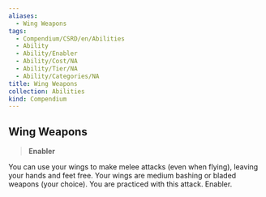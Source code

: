 ```yaml
---
aliases:
  - Wing Weapons
tags:
  - Compendium/CSRD/en/Abilities
  - Ability
  - Ability/Enabler
  - Ability/Cost/NA
  - Ability/Tier/NA
  - Ability/Categories/NA
title: Wing Weapons
collection: Abilities
kind: Compendium
---
```

## Wing Weapons  
>**Enabler**
  
You can use your wings to make melee attacks (even when flying), leaving your hands and feet free. Your wings are medium bashing or bladed weapons (your choice). You are practiced with this attack. Enabler.
